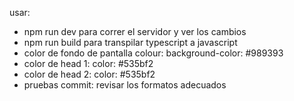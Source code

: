 usar:

- npm run dev para correr el servidor y ver los cambios
- npm run build para transpilar typescript a javascript
- color de fondo de pantalla colour: background-color: #989393
- color de head 1: color: #535bf2
- color de head 2: color: #535bf2
- pruebas commit: revisar los formatos adecuados